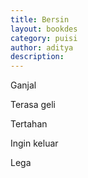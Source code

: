 ```yaml
---
title: Bersin
layout: bookdes
category: puisi
author: aditya
description: 
---
```


Ganjal

Terasa geli

Tertahan

Ingin keluar

Lega
